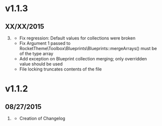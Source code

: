 # v1.1.3
## XX/XX/2015

3. [](#bugfix)
    * Fix regression: Default values for collections were broken
    * Fix Argument 1 passed to RocketTheme\Toolbox\Blueprints\Blueprints::mergeArrays() must be of the type array
    * Add exception on Blueprint collection merging; only overridden value should be used
    * File locking truncates contents of the file

# v1.1.2
## 08/27/2015

1. [](#new)
    * Creation of Changelog
